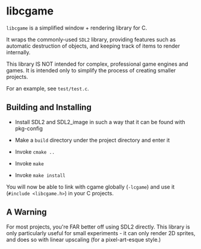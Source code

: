 # libcgame

`libcgame` is a simplified window + rendering library for C.

It wraps the commonly-used `SDL2` library, providing features such as automatic destruction
of objects, and keeping track of items to render internally.

This library IS NOT intended for complex, professional game engines and games. It is intended
only to simplify the process of creating smaller projects.

For an example, see `test/test.c`.

## Building and Installing

 - Install SDL2 and SDL2_image in such a way that it can be found with pkg-config

 - Make a `build` directory under the project directory and enter it

 - Invoke `cmake ..`

 - Invoke `make`

 - Invoke `make install`

You will now be able to link with cgame globally (`-lcgame`) and use it (`#include <libcgame.h>`) in your C projects.

## A Warning

For most projects, you're FAR better off using SDL2 directly.
This library is only particularly useful for small experiments - it can only render 2D sprites, and does so with
linear upscaling (for a pixel-art-esque style.)
